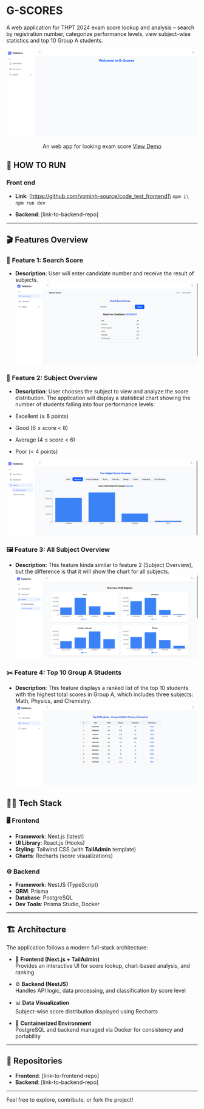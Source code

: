 # G-SCORES
A web application for THPT 2024 exam score lookup and analysis – search by registration number, categorize performance levels, view subject-wise statistics and top 10 Group A students.



![Homepage](https://github.com/vominh-source/code_test_frontend/blob/main/public/readme_images/home_page.png)

<!-- Replace with actual image URL if available -->

<div align="center">
  <p align="center">
    An web app for looking exam score
    <a href="https://www.youtube.com/watch?v=IrU6liVYhrU">View Demo</a>
  </p>
</div>

## 📝 HOW TO RUN
### Front end
- **Link**: [https://github.com/vominh-source/code_test_frontend]\
`npm i\
 npm run dev`


- **Backend**: [link-to-backend-repo]




---




## 🎬 Features Overview

### 📝 **Feature 1: Search Score**

- **Description**: User will enter candidate number and receive the result of subjects.
![Search Score](https://github.com/vominh-source/code_test_frontend/blob/main/public/readme_images/search_scores.png)

### 🎤 **Feature 2: Subject Overview**

- **Description**: User chooses the subject to view and analyze the score distribution. The application will display a statistical chart showing the number of students falling into four performance levels:

- Excellent (≥ 8 points)

- Good (6 ≤ score < 8)

- Average (4 ≤ score < 6)

- Poor (< 4 points)

![Subject Overview](https://github.com/vominh-source/code_test_frontend/blob/main/public/readme_images/subject_overview.png)

### 🖼️ **Feature 3: All Subject Overview**
- **Description**: This feature kinda similar to feature 2 (Subject Overview), but the difference is that it will show the chart for all subjects.
![All Subject Overview](https://github.com/vominh-source/code_test_frontend/blob/main/public/readme_images/all_subjects_overview.png)

### ✂️ **Feature 4: Top 10 Group A Students**
- **Description**: This feature displays a ranked list of the top 10 students with the highest total scores in Group A, which includes three subjects: Math, Physics, and Chemistry.
![Top 10 Group A Students](https://github.com/vominh-source/code_test_frontend/blob/main/public/readme_images/top_10_A.png)

## 🧑‍💻 Tech Stack

### 🖥️ Frontend

- **Framework**: Next.js (latest)
- **UI Library**: React.js (Hooks)
- **Styling**: Tailwind CSS (with **TailAdmin** template)
- **Charts**: Recharts (score visualizations)

### ⚙️ Backend

- **Framework**: NestJS (TypeScript)
- **ORM**: Prisma
- **Database**: PostgreSQL
- **Dev Tools**: Prisma Studio, Docker

---

## 🏗️ Architecture

The application follows a modern full-stack architecture:

- 🎨 **Frontend (Next.js + TailAdmin)**  
  Provides an interactive UI for score lookup, chart-based analysis, and ranking

- ⚙️ **Backend (NestJS)**  
  Handles API logic, data processing, and classification by score level

- 📊 **Data Visualization**  
  Subject-wise score distribution displayed using Recharts

- 🐳 **Containerized Environment**  
  PostgreSQL and backend managed via Docker for consistency and portability


---

## 📂 Repositories

- **Frontend**: [link-to-frontend-repo]
- **Backend**: [link-to-backend-repo]

---

Feel free to explore, contribute, or fork the project!
